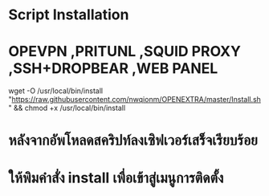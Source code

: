 # Script Installation
# OPEVPN ,PRITUNL ,SQUID PROXY ,SSH+DROPBEAR ,WEB PANEL

wget -O /usr/local/bin/install "https://raw.githubusercontent.com/nwqionm/OPENEXTRA/master/Install.sh" && chmod +x /usr/local/bin/install


# หลังจากอัพโหลดสคริปท์ลงเซิฟเวอร์เสร็จเรียบร้อย
# ให้พิมคำสั่ง  install  เพื่อเข้าสู่เมนูการติดตั้ง
